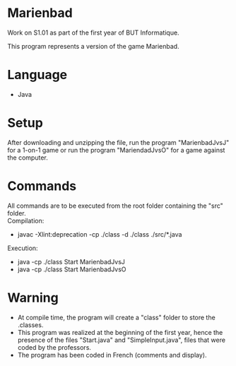 # Marienbad
Work on S1.01 as part of the first year of BUT Informatique.

This program represents a version of the game Marienbad.

# Language
* Java

# Setup
After downloading and unzipping the file, run the program "MarienbadJvsJ" for a 1-on-1 game or run the program "MariendadJvsO" for a game against the computer.

# Commands
All commands are to be executed from the root folder containing the "src" folder.  
Compilation:
* javac -Xlint:deprecation -cp ./class -d ./class ./src/*.java

Execution:
* java -cp ./class Start MarienbadJvsJ
* java -cp ./class Start MarienbadJvsO

# Warning
* At compile time, the program will create a "class" folder to store the .classes.
* This program was realized at the beginning of the first year, hence the presence of the files "Start.java" and "SimpleInput.java", files that were coded by the professors.
* The program has been coded in French (comments and display).
